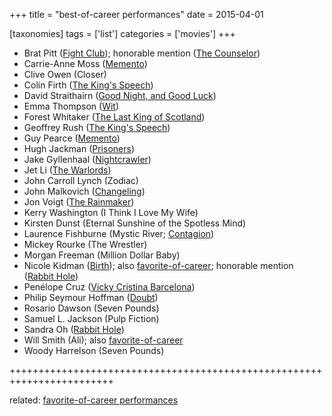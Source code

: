 +++
title = "best-of-career performances"
date = 2015-04-01

[taxonomies]
tags = ['list']
categories = ['movies']
+++

-   Brat Pitt ([Fight Club]); honorable mention ([The Counselor])
-   Carrie-Anne Moss ([Memento])
-   Clive Owen (Closer)
-   Colin Firth ([The King\'s Speech])
-   David Straithairn ([Good Night, and Good Luck])
-   Emma Thompson ([Wit])
-   Forest Whitaker ([The Last King of Scotland])
-   Geoffrey Rush ([The King\'s Speech])
-   Guy Pearce ([Memento])
-   Hugh Jackman ([Prisoners])
-   Jake Gyllenhaal ([Nightcrawler])
-   Jet Li ([The Warlords])
-   John Carroll Lynch (Zodiac)
-   John Malkovich ([Changeling])
-   Jon Voigt ([The Rainmaker])
-   Kerry Washington (I Think I Love My Wife)
-   Kirsten Dunst (Eternal Sunshine of the Spotless Mind)
-   Laurence Fishburne (Mystic River; [Contagion])
-   Mickey Rourke (The Wrestler)
-   Morgan Freeman (Million Dollar Baby)
-   Nicole Kidman ([Birth]); also [favorite-of-career]; honorable
    mention ([Rabbit Hole])
-   Penélope Cruz ([Vicky Cristina Barcelona])
-   Philip Seymour Hoffman ([Doubt])
-   Rosario Dawson (Seven Pounds)
-   Samuel L. Jackson (Pulp Fiction)
-   Sandra Oh ([Rabbit Hole])
-   Will Smith (Ali); also [favorite-of-career]
-   Woody Harrelson (Seven Pounds)

++++++++++++++++++++++++++++++++++++++++++++++++++++++++++++++++++++++++

related: [favorite-of-career performances][favorite-of-career]

  [Fight Club]: http://movies.tshepang.net/fight-club-1999
  [The Counselor]: http://movies.tshepang.net/the-counselor-2013
  [Memento]: http://movies.tshepang.net/memento-2000
  [The King\'s Speech]: http://movies.tshepang.net/the-kings-speech-2010
  [Good Night, and Good Luck]: http://movies.tshepang.net/good-night-and-good-luck-2005
  [Wit]: http://movies.tshepang.net/wit-2001
  [The Last King of Scotland]: http://movies.tshepang.net/the-last-king-of-scotland-2006
  [Prisoners]: http://movies.tshepang.net/prisoners-2013
  [Nightcrawler]: http://movies.tshepang.net/nightcrawler
  [The Warlords]: http://movies.tshepang.net/the-warlords-2007
  [Changeling]: http://movies.tshepang.net/changeling-2008
  [The Rainmaker]: http://movies.tshepang.net/the-rainmaker-1997
  [Contagion]: http://movies.tshepang.net/contagion-2011
  [Birth]: http://movies.tshepang.net/birth-2004
  [favorite-of-career]: http://movies.tshepang.net/favorite-of-career-performances
  [Rabbit Hole]: http://movies.tshepang.net/rabbit-hole-2010
  [Vicky Cristina Barcelona]: http://movies.tshepang.net/vicky-cristina-barcelona-2008
  [Doubt]: http://movies.tshepang.net/doubt-2008
